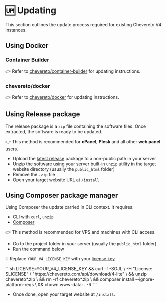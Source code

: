 # 🆙 Updating

This section outlines the update process required for existing Chevereto V4 instances.

## Using Docker

### Container Builder

👉 Refer to [chevereto/container-builder](https://github.com/chevereto/container-builder) for updating instructions.

### chevereto/docker

👉 Refer to [chevereto/docker](https://github.com/chevereto/docker) for updating instructions.

## Using Release package

The release package is a `zip` file containing the software files. Once extracted, the software is ready to be updated.

👉 This method is recommended for **cPanel**, **Plesk** and all other **web panel** users.

* Upload the [latest release](https://chevereto.com/panel/downloads) package to a non-public path in your server
* Unzip the software using your server built-in `unzip` utility in the target website directory (usually the `public_html` folder)
* Remove the `.zip` file
* Open your target website URL at `/install`

## Using Composer package manager

Using Composer the update carried in CLI context. It requires:

* CLI with `curl`, `unzip`
* [Composer](https://getcomposer.org/)

👉 This method is recommended for VPS and machines with CLI access.

* Go to the project folder in your server (usually the `public_html` folder)
* Run the command below

💡 Replace `YOUR_V4_LICENSE_KEY` with your [license key](https://chevereto.com/panel/license)

<code-group>
<code-block title="Debian">
```sh
LICENSE=YOUR_V4_LICENSE_KEY &&
curl -f -SOJL \
    -H "License: $LICENSE" \
    "https://chevereto.com/api/download/4-lite" \
&& unzip chevereto*.zip \
&& rm -rf chevereto*.zip \
&& composer install --ignore-platform-reqs \
&& chown www-data: . -R
```
</code-block>
</code-group>

* Once done, open your target website at `/install`.
